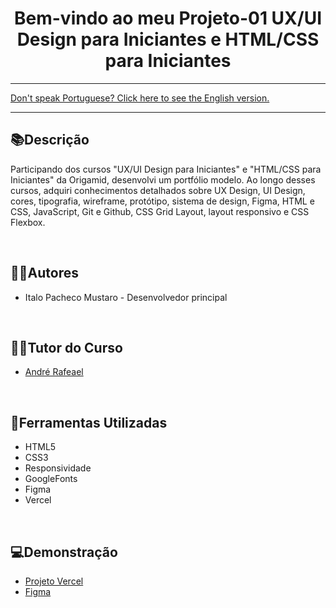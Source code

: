 <div align="center">
<h1>Bem-vindo ao meu Projeto-01 UX/UI Design para Iniciantes e HTML/CSS para Iniciantes</h1> 
</div>

<hr>
<a href="https://github.com/ItaloPachecoMustaro/Origamid-Portfolio-Wolf/blob/main/README-EN.md">Don't speak Portuguese? Click here to see the English version.</a>
<hr>

## 📚Descrição

Participando dos cursos "UX/UI Design para Iniciantes" e "HTML/CSS para Iniciantes" da Origamid, desenvolvi um portfólio modelo. Ao longo desses cursos, adquiri conhecimentos detalhados sobre UX Design, UI Design, cores, tipografia, wireframe, protótipo, sistema de design, Figma, HTML e CSS, JavaScript, Git e Github, CSS Grid Layout, layout responsivo e CSS Flexbox.

<br>

## 🧑‍💻Autores

- Italo Pacheco Mustaro - Desenvolvedor principal

<br>

## 👨‍🏫Tutor do Curso

- [André Rafeael](https://www.linkedin.com/school/origamid/?originalSubdomain=br)

<br>

## 🔧Ferramentas Utilizadas

- HTML5
- CSS3
- Responsividade
- GoogleFonts
- Figma
- Vercel

<br>

## 💻Demonstração

- [Projeto Vercel](https://origamid-portfolio-wolf.vercel.app/)
- [Figma](https://www.figma.com/file/WcbtyxHQAeE5qdO5667h4Z/0513-exportar-projeto-pessoal?type=design&node-id=10%3A0&mode=design&t=DUf6h3LlRi6GFizS-1)
